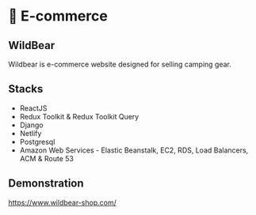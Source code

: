 # :shopping_cart: E-commerce
## WildBear
Wildbear is e-commerce website designed for selling camping gear.

## Stacks
* ReactJS
* Redux Toolkit & Redux Toolkit Query
* Django
* Netlify
* Postgresql
* Amazon Web Services - Elastic Beanstalk, EC2, RDS, Load Balancers, ACM & Route 53

## Demonstration
https://www.wildbear-shop.com/

